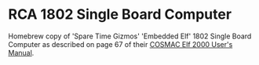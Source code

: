# RCA 1802 Single Board Computer
Homebrew copy of 'Spare Time Gizmos' 'Embedded Elf' 1802 Single Board Computer as described on page 67 of their [COSMAC Elf 2000 User's Manual](http://www.sparetimegizmos.com/Downloads/Elf2k.pdf).
